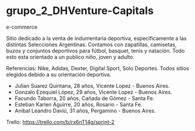 # grupo_2_DHVenture-Capitals

e-commerce

Sitio dedicado a la venta de indumentaria deportiva, específicamente a las distintas Selecciones Argentinas.
Contamos con zapatillas, camisetas, buzos y conjuntos deportivos para fútbol, basquet, tenis y natación. Todo esto esta orientado a un publico niño, joven y adulto.

Referencias: Nike, Adidas, Dexter, Digital Sport, Solo Deportes. Todos sitios elegidos debido a su orientación deportiva.

- Julian Suarez Quintana, 28 años, Vicente Lopez - Buenos Aires.
- Gonzalo Ezequiel López, 29 años, Vicente Lopez - Buenos Aires.
- Facundo Taborra, 20 años, Cañada de Gómez - Santa Fe.
- Esteban Karlen Aguirre, 20 años, Rosario - Santa Fe.
- Anibal Leandro Daviú, 31 años, Pergamino - Buenos Aires.

Trello:
https://trello.com/b/rx6nT14g/sprint-2
